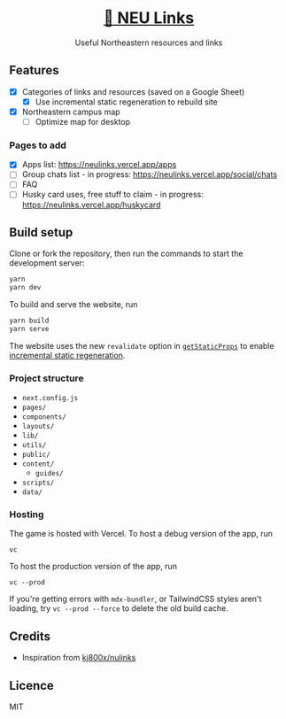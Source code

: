 <h1 align="center"><a href="https://huskinfo.vercel.app/">🐾 NEU Links</a></h1>

<p align="center">Useful Northeastern resources and links</p>

## Features

- [x] Categories of links and resources (saved on a Google Sheet)
  - [x] Use incremental static regeneration to rebuild site
- [x] Northeastern campus map
  - [ ] Optimize map for desktop

### Pages to add
- [x] Apps list: https://neulinks.vercel.app/apps
- [ ] Group chats list - in progress: https://neulinks.vercel.app/social/chats
- [ ] FAQ
- [ ] Husky card uses, free stuff to claim - in progress: https://neulinks.vercel.app/huskycard

## Build setup

Clone or fork the repository, then run the commands to start the development server:

```bash
yarn
yarn dev
```

To build and serve the website, run

```bash
yarn build
yarn serve
```

The website uses the new `revalidate` option in [`getStaticProps`](https://nextjs.org/docs/basic-features/data-fetching#getstaticprops-static-generation) to enable [incremental static regeneration](https://nextjs.org/docs/basic-features/data-fetching#getstaticprops-static-generation).

### Project structure

- `next.config.js`
- `pages/`
- `components/`
- `layouts/`
- `lib/`
- `utils/`
- `public/`
- `content/`
  - `guides/`
- `scripts/`
- `data/`

### Hosting

The game is hosted with Vercel. To host a debug version of the app, run

```
vc
```

To host the production version of the app, run

```
vc --prod
```

If you're getting errors with `mdx-bundler`, or TailwindCSS styles aren't loading, try `vc --prod --force` to delete the old build cache.

## Credits

- Inspiration from [kj800x/nulinks](https://github.com/kj800x/nulinks)

## Licence

MIT

